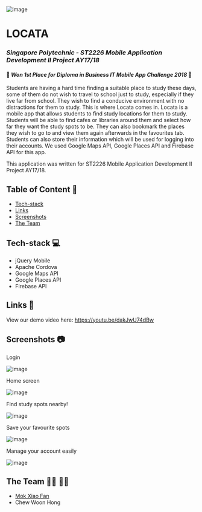 
![image](https://user-images.githubusercontent.com/38778609/114804053-32bf7300-9dd3-11eb-844a-7893b1d397d1.png)
# LOCATA 

### _Singapore Polytechnic - ST2226 Mobile Application Development II Project AY17/18_

#### 🥇 _Won 1st Place for Diploma in Business IT Mobile App Challenge 2018_ 🥇

Students are having a hard time finding a suitable place to study these days, some of them do not wish to travel to school just to study, especially if they live far from school. They wish to find a conducive environment with no distractions for them to study. This is where Locata comes in. Locata is a mobile app that allows students to find study locations for them to study. Students will be able to find cafes or libraries around them and select how far they want the study spots to be. They can also bookmark the places they wish to go to and view them again afterwards in the favourites tab. Students can also store their information which will be used for logging into their accounts. We used Google Maps API, Google Places API and Firebase API for this app.

This application was written for ST2226 Mobile Application Development II Project AY17/18.

## Table of Content :scroll:
* [Tech-stack](#tech-stack-computer)
* [Links](#links-link)
* [Screenshots](#screenshots-camera)
* [The Team](#the-team-man_technologist-woman_technologist)

## Tech-stack :computer:
* jQuery Mobile
* Apache Cordova
* Google Maps API
* Google Places API
* Firebase API

## Links :link:
View our demo video here: https://youtu.be/dakJwU74dBw

## Screenshots :camera:
Login

![image](https://user-images.githubusercontent.com/38778609/114804281-a6fa1680-9dd3-11eb-9fa4-ac485b21776c.png)

Home screen

![image](https://user-images.githubusercontent.com/38778609/114804362-c1cc8b00-9dd3-11eb-940b-c46ec84b41b8.png)

Find study spots nearby!

![image](https://user-images.githubusercontent.com/38778609/114804456-e3c60d80-9dd3-11eb-9f87-8f7f9ac8b0ee.png)

Save your favourite spots

![image](https://user-images.githubusercontent.com/38778609/114804562-107a2500-9dd4-11eb-8aab-1ed7cc69dcc0.png)

Manage your account easily

![image](https://user-images.githubusercontent.com/38778609/114804603-22f45e80-9dd4-11eb-9962-82f61015174e.png)

## The Team :man_technologist: :woman_technologist:
* [Mok Xiao Fan](https://github.com/chowzzzz)
* Chew Woon Hong
